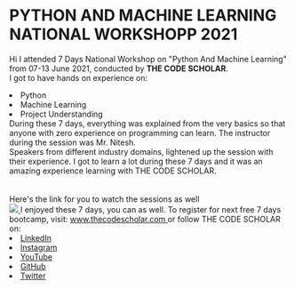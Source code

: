 # PYTHON AND MACHINE LEARNING NATIONAL WORKSHOPP 2021
Hi I attended 7 Days National Workshop on "Python And Machine Learning" from 07-13
June 2021, conducted by <b> THE CODE SCHOLAR</b>.
<br>I got to have hands on experience on:
<li>Python
<li>Machine Learning
<li>Project Understanding
<br>
During these 7 days, everything was explained from the very basics so that
anyone with zero experience on programming can learn.
The instructor during the session was Mr. Nitesh.
<br>Speakers from different industry domains, lightened up the session with their
experience.
I got to learn a lot during these 7 days and it was an amazing experience learning with THE
CODE SCHOLAR.<br>
<br><br>Here's the link for you to watch the sessions as well<br>
<a
href="https://www.youtube.com/watch?v=feCL8qbjgN0&list=PL3Hnv9OFTJvW4zFKj0qXOpk
oNe4AQTzCF&index=1"> <img
src="https://github.com/thecodescholar/tcs_data/blob/main/PYTHON%20AND%20MACHIN
E%20LEARNING.png"> </a>
I enjoyed these 7 days, you can as well. To register for next free 7 days bootcamp, visit:
<a href="http://www.thecodescholar.com"> www.thecodescholar.com </a>
or follow THE CODE SCHOLAR on:
<li><a href=
"https://linkedin.com/company/the-code-scholar">LinkedIn</a>
<li><a href=
"https://www.instagram.com/thecodescholar">Instagram</a>
<li><a href=
"https://youtube.com/channel/UCyG-UNr0u8rIb3Dxq2TAZ9A">YouTube</a>
<li><a href=
"https://github.com/thecodescholar">GitHub</a>
<li><a href=
"https://twitter.com/thecodescholar_">Twitter</a>
